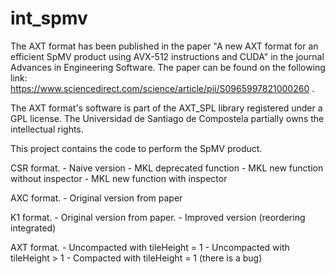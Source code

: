 # int_spmv

The AXT format has been published in the paper "A new AXT format for an efficient SpMV product using AVX-512 instructions and CUDA" in the journal 
Advances in Engineering Software. The paper can be found on the following link: https://www.sciencedirect.com/science/article/pii/S0965997821000260 .

The AXT format's software is part of the AXT_SPL library registered under a GPL license. The Universidad de Santiago de Compostela partially owns the 
intellectual rights.

This project contains the code to perform the SpMV product.

CSR format.
	- Naive version
	- MKL deprecated function
	- MKL new function without inspector
	- MKL new function with inspector

AXC format.
	- Original version from paper

K1 format.
	- Original version from paper.
	- Improved version (reordering integrated)

AXT format.
	- Uncompacted with tileHeight = 1
	- Uncompacted with tileHeight > 1
	- Compacted with tileHeight = 1 (there is a bug)

